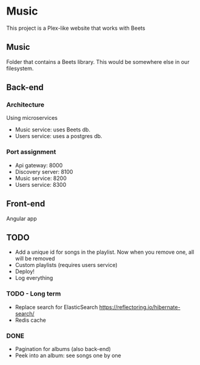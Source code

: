 # Music

This project is a Plex-like website that works with Beets

## Music

Folder that contains a Beets library. This would be somewhere else in our filesystem.

## Back-end

### Architecture

Using microservices

- Music service: uses Beets db.
- Users service: uses a postgres db.

### Port assignment

- Api gateway: 8000
- Discovery server: 8100
- Music service: 8200
- Users service: 8300

## Front-end

Angular app

## TODO

- Add a unique id for songs in the playlist. Now when you remove one, all will be removed
- Custom playlists (requires users service)
- Deploy!
- Log everything

### TODO - Long term

- Replace search for ElasticSearch https://reflectoring.io/hibernate-search/
- Redis cache

### DONE

- Pagination for albums (also back-end)
- Peek into an album: see songs one by one
